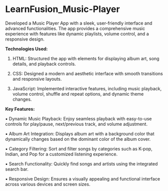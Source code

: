 # LearnFusion_Music-Player
Developed a Music Player App with a sleek, user-friendly interface and advanced functionalities. The app provides a comprehensive music experience with features like dynamic playlists, volume control, and a responsive design.

**Technologies Used:**

1. HTML: Structured the app with elements for displaying album art, song details, and playback controls.
   
2. CSS: Designed a modern and aesthetic interface with smooth transitions and responsive layouts.
   
3. JavaScript: Implemented interactive features, including music playback, volume control, shuffle and repeat options, and dynamic theme changes.

**Key Features:**

▪ Dynamic Music Playback: Enjoy seamless playback with easy-to-use controls for play/pause, next/previous track, and volume adjustment.

▪ Album Art Integration: Displays album art with a background color that dynamically changes based on the dominant color of the album cover.

▪ Category Filtering: Sort and filter songs by categories such as K-pop, Indian, and Pop for a customized listening experience.

▪ Search Functionality: Quickly find songs and artists using the integrated search bar.

▪ Responsive Design: Ensures a visually appealing and functional interface across various devices and screen sizes.
